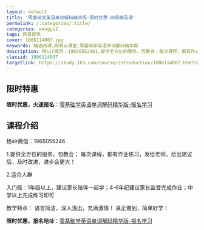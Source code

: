 ```yaml
---
layout: default
title: '零基础学英语单词解码精华版-限时优惠-网易精品课'
permalink: /:categories/:title/
categories: wangyi2
tags: 网易提供
cover: 1006114007.jpg
keywords: 精选网课,网易云课堂,零基础学英语单词解码精华版
description: 杨sir微信：19650552461.提供全方位的服务，包教会；每次课程，都有作业练习，发给老师，给出建议后，及时改进，
classid: 1006114007
targetlink: https://study.163.com/course/introduction/1006114007.htm?share=1&shareId=1025206652&utm_campaign=share&utm_medium=iphoneShare&utm_source=&utm_u=1025206652
---
```


## 限时特惠

**限时优惠，火速报名**：[零基础学英语单词解码精华版-报名学习](https://study.163.com/course/introduction/1006114007.htm?share=1&shareId=1025206652&utm_campaign=share&utm_medium=iphoneShare&utm_source=&utm_u=1025206652)

## 课程介绍

杨sir微信：1965055246

1.提供全方位的服务，包教会； 每次课程，都有作业练习，发给老师，给出建议后，及时改进，进步会更大！

2.适合人群

入门级：1年级以上，建议家长陪伴一起学；4-6年纪建议家长监督完成作业；中学以上完成练习即可



教学特点： 语言简洁，深入浅出，充满激情！ 真正做到，简单好学！

**限时优惠，报名地址**：[零基础学英语单词解码精华版-报名学习](https://study.163.com/course/introduction/1006114007.htm?share=1&shareId=1025206652&utm_campaign=share&utm_medium=iphoneShare&utm_source=&utm_u=1025206652)

